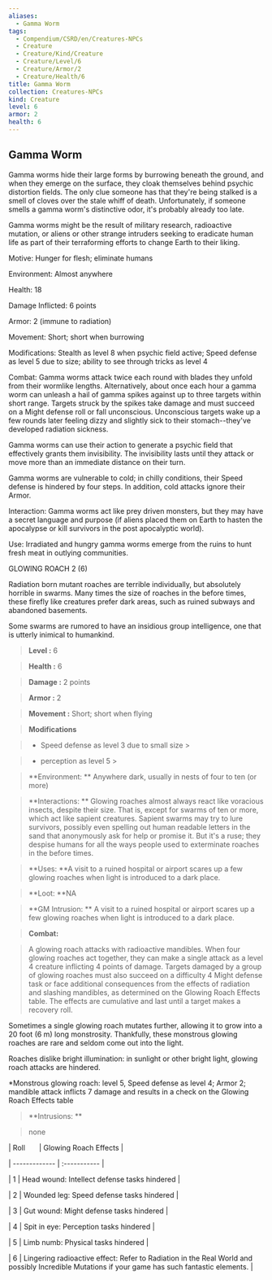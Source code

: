 ```yaml
---
aliases:
  - Gamma Worm
tags:
  - Compendium/CSRD/en/Creatures-NPCs
  - Creature
  - Creature/Kind/Creature
  - Creature/Level/6
  - Creature/Armor/2
  - Creature/Health/6
title: Gamma Worm
collection: Creatures-NPCs
kind: Creature
level: 6
armor: 2
health: 6
---
```

## Gamma Worm    
Gamma worms hide their large forms by burrowing beneath the ground, and when they emerge on the surface, they cloak themselves behind psychic distortion fields. The only clue someone has that they're being stalked is a smell of cloves over the stale whiff of death. Unfortunately, if someone smells a gamma worm's distinctive odor, it's probably already too late.   
Gamma worms might be the result of military research, radioactive mutation, or aliens or other strange intruders seeking to eradicate human life as part of their terraforming efforts to change Earth to their liking.  
Motive: Hunger for flesh; eliminate humans   
Environment: Almost anywhere   
Health: 18   
Damage Inflicted: 6 points   
Armor: 2 (immune to radiation)   
Movement: Short; short when burrowing   
Modifications: Stealth as level 8 when psychic field active; Speed defense as level 5 due to size; ability to see through tricks as level 4   
Combat: Gamma worms attack twice each round with blades they unfold from their wormlike lengths. Alternatively, about once each hour a gamma worm can unleash a hail of gamma spikes against up to three targets within short range. Targets struck by the spikes take damage and must succeed on a Might defense roll or fall unconscious. Unconscious targets wake up a few rounds later feeling dizzy and slightly sick to their stomach--they've developed radiation sickness.   
Gamma worms can use their action to generate a psychic field that effectively grants them invisibility. The invisibility lasts until they attack or move more than an immediate distance on their turn.   
Gamma worms are vulnerable to cold; in chilly conditions, their Speed defense is hindered by four steps. In addition, cold attacks ignore their Armor.   
Interaction: Gamma worms act like prey driven monsters, but they may have a secret language and purpose (if aliens placed them on Earth to hasten the apocalypse or kill survivors in the post apocalyptic world).   
Use: Irradiated and hungry gamma worms emerge from the ruins to hunt fresh meat in outlying communities.  
  
GLOWING ROACH 2 (6)  
Radiation born mutant roaches are terrible individually, but absolutely horrible in swarms. Many times the size of roaches in the before times, these firefly like creatures prefer dark areas, such as ruined subways and abandoned basements.   
Some swarms are rumored to have an insidious group intelligence, one that is utterly inimical to humankind.    
  
    
> **Level :** 6    
> **Health :** 6    
> **Damage :** 2 points    
> **Armor :** 2    
> **Movement :** Short; short when flying    
> **Modifications**    
>- Speed defense as level 3 due to small size >  
>    
>- perception as level 5 >  
>    
> **Environment: ** Anywhere dark, usually in nests of four to ten (or more)    
> **Interactions: ** Glowing roaches almost always react like voracious insects, despite their size. That is, except for swarms of ten or more, which act like sapient creatures. Sapient swarms may try to lure survivors, possibly even spelling out human readable letters in the sand that anonymously ask for help or promise it. But it's a ruse; they despise humans for all the ways people used to exterminate roaches in the before times.    
> **Uses: **A visit to a ruined hospital or airport scares up a few glowing roaches when light is introduced to a dark place.    
> **Loot: **NA    
> **GM Intrusion: ** A visit to a ruined hospital or airport scares up a few glowing roaches when light is introduced to a dark place.    
  
> **Combat:**   
> A glowing roach attacks with radioactive mandibles. When four glowing roaches act together, they can make a single attack as a level 4 creature inflicting 4 points of damage. Targets damaged by a group of glowing roaches must also succeed on a difficulty 4 Might defense task or face additional consequences from the effects of radiation and slashing mandibles, as determined on the Glowing Roach Effects table. The effects are cumulative and last until a target makes a recovery roll.   
Sometimes a single glowing roach mutates further, allowing it to grow into a 20 foot (6 m) long monstrosity. Thankfully, these monstrous glowing roaches are rare and seldom come out into the light.   
Roaches dislike bright illumination: in sunlight or other bright light, glowing roach attacks are hindered.   
*Monstrous glowing roach: level 5, Speed defense as level 4; Armor 2; mandible attack inflicts 7 damage and results in a check on the Glowing Roach Effects table    
    
  
> **Intrusions: **   
> none    
    
  
|  Roll &nbsp; &nbsp; &nbsp; | Glowing Roach Effects  |    
| ------------- | :----------- |    
| 1 | Head wound: Intellect defense tasks hindered |    
| 2 | Wounded leg: Speed defense tasks hindered |    
| 3 | Gut wound: Might defense tasks hindered |    
| 4 | Spit in eye: Perception tasks hindered |    
| 5 | Limb numb: Physical tasks hindered |    
| 6 | Lingering radioactive effect: Refer to Radiation in the Real World and possibly Incredible Mutations if your game has such fantastic elements. |